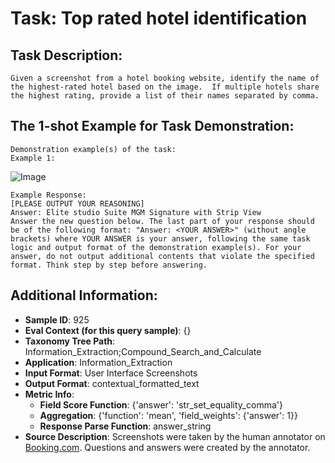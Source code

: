 # Task: Top rated hotel identification

## Task Description:

```
Given a screenshot from a hotel booking website, identify the name of the highest-rated hotel based on the image.  If multiple hotels share the highest rating, provide a list of their names separated by comma.
```

## The 1-shot Example for Task Demonstration:

```
Demonstration example(s) of the task:
Example 1:
```

![Image](top_rated_hotel_identification1.png)

```
Example Response:
[PLEASE OUTPUT YOUR REASONING]
Answer: Elite studio Suite MGM Signature with Strip View
Answer the new question below. The last part of your response should be of the following format: "Answer: <YOUR ANSWER>" (without angle brackets) where YOUR ANSWER is your answer, following the same task logic and output format of the demonstration example(s). For your answer, do not output additional contents that violate the specified format. Think step by step before answering.
```

## Additional Information:

- **Sample ID**: 925
- **Eval Context (for this query sample)**: {}
- **Taxonomy Tree Path**: Information_Extraction;Compound_Search_and_Calculate
- **Application**: Information_Extraction
- **Input Format**: User Interface Screenshots
- **Output Format**: contextual_formatted_text
- **Metric Info**:
  - **Field Score Function**: {'answer': 'str_set_equality_comma'}
  - **Aggregation**: {'function': 'mean', 'field_weights': {'answer': 1}}
  - **Response Parse Function**: answer_string
- **Source Description**: Screenshots were taken by the human annotator on [Booking.com](https://www.booking.com/). Questions and answers were created by the annotator.
